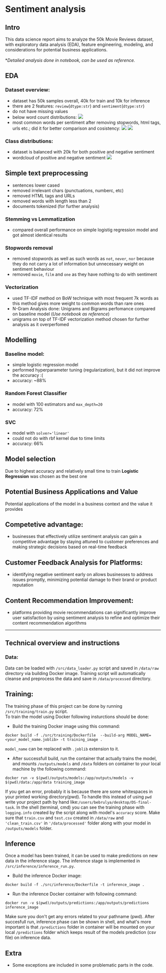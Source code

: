 # Sentiment analysis

## Intro

This data science report aims to analyze the 50k Movie Reviews dataset, with exploratory data analysis (EDA), feature engineering, modeling, and considerations for potential business applications.<br><br>
**Detailed analysis done in notebook, can be used as reference.*

## EDA
### Dataset overview:
* dataset has 50k samples overall, 40k for train and 10k for inference
* there are 2 features: `review`(`dtype:str`) and `sentiment`(`dtype:str`)
* do not have missing values
* below word count distributions:
![](outputs/figures/review_length_distribution_per_sentiment.jpg)
* most common words per sentiment after removing stopwords, html tags, urls etc.; did it for better comparison and cosistency:
![](outputs/figures/common_pos.jpg)
![](outputs/figures/common_neg.jpg)

### Class distributions:
* dataset is balanced with 20k for both positive and negative sentiment
* wordcloud of positive and negative sentiment
![](outputs/figures/word_clouds.jpg)

## Simple text preprocessing
* sentences lower cased
* removed irrelevant chars (punctuations, numberc, etc)
* removed HTML tags and URLs
* removed words with length less than 2
* documents tokenized (for further analysis)

### Stemming vs Lemmatization
* compared overall performance on simple logistig regression model and got almost identical results

### Stopwords removal
* removed stopwords as well as such words as `not`, `never`, `nor` because they do not carry a lot of information but unnecessary weight on sentiment behaviour
* removed `movie`, `film` and `one` as they have nothing to do with sentiment

### Vectorization
* used TF-IDF method on BoW technique with most frequent 7k words as this method gives more weight to common words than rare ones
* N-Gram Analysis done: Unigrams and Bigrams perfomance compared on baseline model (*Use notebook as reference*)
* unigrams on top of TF-IDF vectorization method chosen for further analysis as it overperfomed

## Modelling
### Baseline model:
* simple logistic regression model
* performed hyperparameter tuning (regularization), but it did not improve the accuracy :(
* accuracy: ~88%

### Random Forest Classifier
* model with 100 estimators and `max_depth=20`
* accuracy: 72%

### SVC
* model with `solver='linear'`
* could not do with rbf kernel due to time limits
* accuracy: 66%

## Model selection
Due to highest accuracy and relatively small time to train **Logistic Regression** was chosen as the best one

## Potential Business Applications and Value

Potential applications of the model in a business context and the value it provides

## Competetive advantage:
* businesses that effectively utilize sentiment analysis can gain a competitive advantage by staying attuned to customer preferences and making strategic decisions based on real-time feedback

## Customer Feedback Analysis for Platforms:
* identifying negative sentiment early on allows businesses to address issues promptly, minimizing potential damage to their brand or product reputation

## Content Recommendation Improvement:
* platforms providing movie recommendations can significantly improve user satisfaction by using sentiment analysis to refine and optimize their content recommendation algorithms

------------------------------------------------------------------

## Technical overview and instructions

### Data:
Data can be loaded with `/src/data_loader.py` script and saved in `/data/raw` directory via building Docker image. Training script will automatically cleanse and preprocess the data and save in `/data/processed` directory.

## Training:
The training phase of this project can be done by running `/src/training/train.py` script.
<br>To train the model using Docker following insturctions should be done: 
- Build the training Docker image using this command:

`docker build -f ./src/training/Dockerfile  --build-arg MODEL_NAME=<your_model_name.joblib> -t training_image .`

`model_name` can be replaced with `.joblib` extension to it.
- After successfull build, run the container that actually trains the model, and mounts `/outputs/models` and `/data` folders on container to your local machine by the following command:

`docker run -v $(pwd)/outputs/models:/app/outputs/models -v $(pwd)/data:/app/data training_image`

If you get an error, probably it is because there are some whitespaces in your printed working directory(pwd).
To handle this instead of using `pwd` write your project path by hand like:`/users/bebrulya/desktop/DS-final-task`.
In the shell (terminal, cmd) you can see the training phase with `logging.info` created by the script along with model's `accuracy` score.
Make sure that `train.csv` and `test.csv` created in `/data/raw` and `'clean_train.csv'` in `'/data/processed'` folder along with your model in `/outputs/models` folder.
## Inference
Once a model has been trained, it can be used to make predictions on new data in the inference stage. The inference stage is implemented in `/src/inference/inference_run.py`.
- Build the inference Docker image:

`docker build -f ./src/inference/Dockerfile -t inference_image .`

- Run the inference Docker container with following command:

`docker run -v $(pwd)/outputs/predictions:/app/outputs/predictions inference_image`

Make sure you don't get any errors related to your pathname (pwd). After succesfull run, inference phase can be shown in shell, and what's more important is that `/predictions` folder in container will be mounted on your local `/predictions` folder which keeps result of the models prediction (csv file)  on inference data.

## Extra
* Some exceptions are included in some problematic parts in the code.